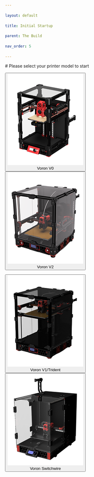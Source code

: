 ```yaml
---

layout: default

title: Initial Startup

parent: The Build

nav_order: 5

---
```


<link  rel="stylesheet"  href="style.css">
<script src="button.js"></script>
# Please select your printer model to start
<br>

<div class="btn-group" role="group" aria-label="Basic example">

  <button type="button" class="btn btn-danger border margin-right3" onclick="location.href = './startup.html?model=v0&step=0';"><img src="./images/v0render.png" width="250px" /><br>Voron V0</button>
  <button type="button" class="btn btn-danger border" onclick="location.href = './startup.html?model=v2&step=0';"><img src="./images/v2render.png" width="250px"/><br>Voron V2</button>
</div>
<div class="spacer"></div>
<div class="btn-group" role="group" aria-label="Basic example">
  <button type="button" class="btn btn-danger margin-right3" onclick="location.href = './startup.html?model=v1&step=0';"><img src="./images/v1render.png" width="250px" /><br>Voron V1/Trident</button>
  <button type="button" class="btn btn-danger" onclick="location.href = './startup.html?model=vsw&step=0';"><img src="./images/vswrender.png" width="250px"/><br>Voron Switchwire</button>
</div>

<style>
/* mobile */
@media only screen and (max-width: 768px) {
  /* For mobile phones: */
  [class*="btn-group"] {
    display: flex;
    align-items: center;
  }
}
</style>










































<script src="https://code.jquery.com/jquery-3.2.1.slim.min.js" integrity="sha384-KJ3o2DKtIkvYIK3UENzmM7KCkRr/rE9/Qpg6aAZGJwFDMVNA/GpGFF93hXpG5KkN" crossorigin="anonymous"></script>
<script src="https://cdn.jsdelivr.net/npm/popper.js@1.12.9/dist/umd/popper.min.js" integrity="sha384-ApNbgh9B+Y1QKtv3Rn7W3mgPxhU9K/ScQsAP7hUibX39j7fakFPskvXusvfa0b4Q" crossorigin="anonymous"></script>
<script src="https://cdn.jsdelivr.net/npm/bootstrap@4.0.0/dist/js/bootstrap.min.js" integrity="sha384-JZR6Spejh4U02d8jOt6vLEHfe/JQGiRRSQQxSfFWpi1MquVdAyjUar5+76PVCmYl" crossorigin="anonymous"></script>